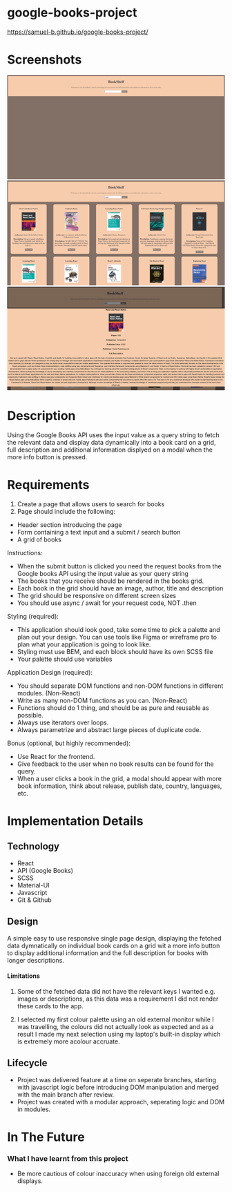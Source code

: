 # google-books-project

https://samuel-b.github.io/google-books-project/

# Screenshots

![Screenshot 1](images/Home-Screenshot.png)
![Screenshot 2](images/Grid-Screenshot.png)
![Screenshot 3](images/Modal.png)

# Description

Using the Google Books API uses the input value as a query string to fetch the relevant data and display data dynamically into a book card on a grid, full description and additional information displyed on a modal when the more info button is pressed.

# Requirements

1. Create a page that allows users to search for books
2. Page should include the following:

-   Header section introducing the page
-   Form containing a text input and a submit / search button
-   A grid of books

Instructions:

-   When the submit button is clicked you need the request books from the Google books API using the input value as your query string
-   The books that you receive should be rendered in the books grid.
-   Each book in the grid should have an image, author, title and description
-   The grid should be responsive on different screen sizes
-   You should use async / await for your request code, NOT .then

Styling (required):

-   This application should look good, take some time to pick a palette and plan out your design. You can use tools like Figma or wireframe pro to plan what your application is going to look like.
-   Styling must use BEM, and each block should have its own SCSS file
-   Your palette should use variables

Application Design (required):

-   You should separate DOM functions and non-DOM functions in different modules. (Non-React)
-   Write as many non-DOM functions as you can. (Non-React)
-   Functions should do 1 thing, and should be as pure and reusable as possible.
-   Always use iterators over loops.
-   Always parametrize and abstract large pieces of duplicate code.

Bonus (optional, but highly recommended):

-   Use React for the frontend.
-   Give feedback to the user when no book results can be found for the query.
-   When a user clicks a book in the grid, a modal should appear with more book information, think about release, publish date, country, languages, etc.

# Implementation Details

## Technology

-   React
-   API (Google Books)
-   SCSS
-   Material-UI
-   Javascript
-   Git & Github

## Design

A simple easy to use responsive single page design, displaying the fetched data dymnatically on individual book cards on a grid wit a more info button to display additional information and the full description for books with longer descriptions.

#### Limitations

1. Some of the fetched data did not have the relevant keys I wanted e.g. images or descriptions, as this data was a requirement I did not render these cards to the app.

2. I selected my first colour palette using an old external monitor while I was travelling, the colours did not actually look as expected and as a result I made my next selection using my laptop's built-in display which is extremely more acolour accruate.

## Lifecycle

-   Project was delivered feature at a time on seperate branches, starting with javascript logic before introducing DOM manipulation and merged with the main branch after review.
-   Project was created with a modular approach, seperating logic and DOM in modules.

# In The Future

### What I have learnt from this project

- Be more cautious of colour inaccuracy when using  foreign old external displays.

